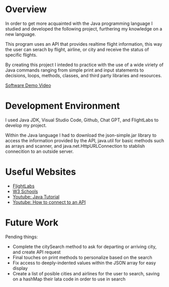 # Overview

In order to get more acquainted with the Java programming language I studied and developed the following project, furthering my knowledge on a new language.

This program uses an API that provides realtime flight information, this way the user can serach by flight, airline, or city and receive the status of specific flights.

By creating this project I inteded to practice with the use of a wide viriety of Java commands ranging from simple print and input statements to decisions, loops, methods, classes, and third party libraries and resources.



[Software Demo Video](https://youtu.be/AXloazTzaO4)

# Development Environment

I used Java JDK, Visual Studio Code, Github, Chat GPT, and FlightLabs to develop my project.

Within the Java language I had to download the json-simple.jar library to access the information provided by the API, java.util for basic methods such as arrays and scanner, and java.net.HttpURLConnection to stablish connecition to an outside server.


# Useful Websites


- [FlightLabs](https://app.goflightlabs.com/dashboard)
- [W3 Schools](https://www.w3schools.com/java/default.asp)
- [Youtube: Java Tutorial](https://www.youtube.com/watch?v=eIrMbAQSU34)
- [Youtube: How to connect to an API](https://www.youtube.com/watch?v=zZoboXqsCNw)


# Future Work

Pending things:

- Complete the citySearch method to ask for departing or arriving city, and create API request 
- Final touches on print methods to personalize based on the search
- Fix access to deeply-indented values within the JSON array for easy display 
- Create a list of posible cities and airlines for the user to search, saving on a hashMap their Iata code in order to use in search
